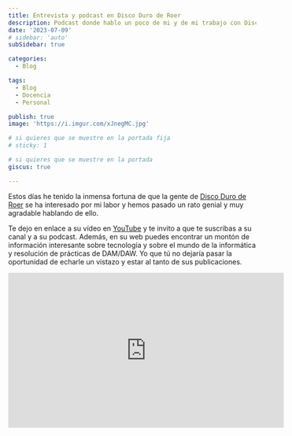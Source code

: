 ```yaml
---
title: Entrevista y podcast en Disco Duro de Roer
description: Podcast donde hablo un poco de mi y de mi trabajo con Disco Duro de Roer
date: '2023-07-09'
# sidebar: 'auto'
subSidebar: true

categories:
  - Blog

tags:
  - Blog
  - Docencia
  - Personal

publish: true
image: 'https://i.imgur.com/xJnegMC.jpg'

# si quieres que se muestre en la portada fija
# sticky: 1

# si quieres que se muestre en la portada
giscus: true 

---
```

Estos días he tenido la inmensa fortuna de que la gente de [Disco Duro de Roer](https://www.discoduroderoer.es/) se ha interesado por mi labor y hemos pasado un rato genial y muy agradable hablando de ello.

<!-- more -->

Te dejo en enlace a su vídeo en [YouTube](https://www.youtube.com/watch?v=2SKSkd2cgH0) y te invito a que te suscribas a su canal y a su podcast. Además, en su web puedes encontrar un montón de información interesante sobre tecnología y sobre el mundo de la informática y resolución de prácticas de DAM/DAW. Yo que tú no dejaría pasar la oportunidad de echarle un vistazo y estar al tanto de sus publicaciones.

<p style="text-align:center;">
<iframe width="560" height="315" src="https://www.youtube.com/embed/2SKSkd2cgH0" title="YouTube video player" frameborder="0" allow="accelerometer; autoplay; clipboard-write; encrypted-media; gyroscope; picture-in-picture; web-share" allowfullscreen></iframe>
</p>